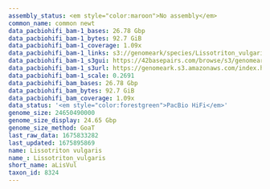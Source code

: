 ```yaml
---
assembly_status: <em style="color:maroon">No assembly</em>
common_name: common newt
data_pacbiohifi_bam-1_bases: 26.78 Gbp
data_pacbiohifi_bam-1_bytes: 92.7 GiB
data_pacbiohifi_bam-1_coverage: 1.09x
data_pacbiohifi_bam-1_links: s3://genomeark/species/Lissotriton_vulgaris/aLisVul1/genomic_data/pacbio_hifi/<br>
data_pacbiohifi_bam-1_s3gui: https://42basepairs.com/browse/s3/genomeark/species/Lissotriton_vulgaris/aLisVul1/genomic_data/pacbio_hifi/
data_pacbiohifi_bam-1_s3url: https://genomeark.s3.amazonaws.com/index.html?prefix=species/Lissotriton_vulgaris/aLisVul1/genomic_data/pacbio_hifi/
data_pacbiohifi_bam-1_scale: 0.2691
data_pacbiohifi_bam_bases: 26.78 Gbp
data_pacbiohifi_bam_bytes: 92.7 GiB
data_pacbiohifi_bam_coverage: 1.09x
data_status: '<em style="color:forestgreen">PacBio HiFi</em>'
genome_size: 24650490000
genome_size_display: 24.65 Gbp
genome_size_method: GoaT
last_raw_data: 1675833282
last_updated: 1675895869
name: Lissotriton vulgaris
name_: Lissotriton_vulgaris
short_name: aLisVul
taxon_id: 8324
---
```

